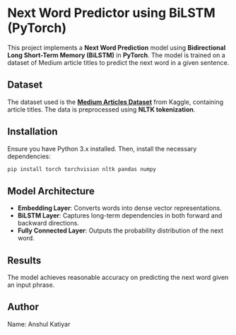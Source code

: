 # Next Word Predictor using BiLSTM (PyTorch)

This project implements a **Next Word Prediction** model using **Bidirectional Long Short-Term Memory (BiLSTM)** in **PyTorch**. The model is trained on a dataset of Medium article titles to predict the next word in a given sentence.

## Dataset

The dataset used is the **[Medium Articles Dataset](https://www.kaggle.com/datasets/dorianlazar/medium-articles-dataset/data)** from Kaggle, containing article titles. The data is preprocessed using **NLTK tokenization**.

## Installation

Ensure you have Python 3.x installed. Then, install the necessary dependencies:

```bash
pip install torch torchvision nltk pandas numpy
```

## Model Architecture

- **Embedding Layer**: Converts words into dense vector representations.
- **BiLSTM Layer**: Captures long-term dependencies in both forward and backward directions.
- **Fully Connected Layer**: Outputs the probability distribution of the next word.

## Results

The model achieves reasonable accuracy on predicting the next word given an input phrase. 
## Author
Name: Anshul Katiyar
